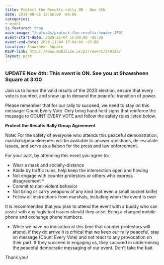 ```yaml
---
title: Protect the Results rally ON - Nov 4th
date: 2019-08-25 13:56:00 -04:00
categories:
- event
is featured: true
main-image: "/uploads/protect-the-results-header.JPG"
event-start-date: 2020-11-04 15:00:00 -05:00
event-end-date: 2020-11-04 17:00:00 -05:00
Location: Shawsheen Square
RSVP-link: https://www.mobilize.us/ptr/event/349126/
layout: post
---
```


### UPDATE Nov 4th: This event is ON. See you at Shawsheen Square at 3:00

Join us to honor the valid results of the 2020 election, ensure that every vote is counted, and show up to demand the peaceful transition of power.

Please remember that for our rally to succeed, we need to stay on this message: Count Every Vote. Only bring hand held signs that reinforce the message to COUNT EVERY VOTE and follow the safety rules listed below.

**Protect the Results Rally Group Agreement**

Note: For the safety of everyone who attends this peaceful demonstration, marshals/peacekeepers will be available to answer questions, de-escalate issues, and serve as a liaison for the press and law enforcement.

For your part, by attending this event you agree to:
* Wear a mask and socially-distance
* Abide by traffic rules, help keep the intersection open and flowing
* Not engage with counter protestors or others who express disagreement *
* Commit to non-violent behavior
* Not bring or carry weapons of any kind (not even a small pocket knife)
* Follow all instructions from marshals, including when the event is over

It is recommended that you plan to attend the event with a buddy who can assist with any logistical issues should they arise. Bring a charged mobile phone and exchange phone numbers.

* While we have no indication at this time that counter protestors will attend, if they do arrive it is critical that we keep our rally peaceful, stay on message (Count Every Vote) and not react to any provocation on their part. If they succeed in engaging us, they succeed in undermining the peaceful democratic messaging of our event. Don't take the bait.

Thank you!

